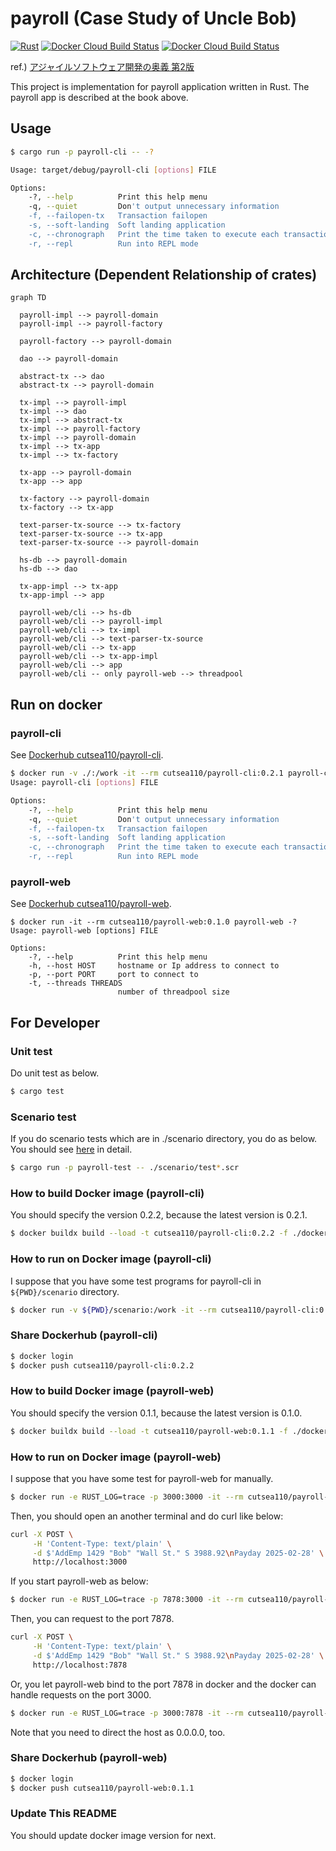 # payroll (Case Study of Uncle Bob)

[![Rust](https://github.com/cutsea110/payroll/actions/workflows/rust.yml/badge.svg)](https://github.com/cutsea110/payroll/actions/workflows/rust.yml)
[![Docker Cloud Build Status](https://img.shields.io/docker/pulls/cutsea110/payroll-cli)](https://hub.docker.com/repository/docker/cutsea110/payroll-cli/general)
[![Docker Cloud Build Status](https://img.shields.io/docker/pulls/cutsea110/payroll-web)](https://hub.docker.com/repository/docker/cutsea110/payroll-web/general)

ref.) [アジャイルソフトウェア開発の奥義 第2版](https://www.amazon.co.jp/dp/4797347783)

This project is implementation for payroll application written in Rust.
The payroll app is described at the book above.

## Usage

```bash
$ cargo run -p payroll-cli -- -?

Usage: target/debug/payroll-cli [options] FILE

Options:
    -?, --help          Print this help menu
    -q, --quiet         Don't output unnecessary information
    -f, --failopen-tx   Transaction failopen
    -s, --soft-landing  Soft landing application
    -c, --chronograph   Print the time taken to execute each transaction
    -r, --repl          Run into REPL mode
```

## Architecture (Dependent Relationship of crates)

```mermaid
graph TD

  payroll-impl --> payroll-domain
  payroll-impl --> payroll-factory

  payroll-factory --> payroll-domain

  dao --> payroll-domain

  abstract-tx --> dao
  abstract-tx --> payroll-domain

  tx-impl --> payroll-impl
  tx-impl --> dao
  tx-impl --> abstract-tx
  tx-impl --> payroll-factory
  tx-impl --> payroll-domain
  tx-impl --> tx-app
  tx-impl --> tx-factory

  tx-app --> payroll-domain
  tx-app --> app

  tx-factory --> payroll-domain
  tx-factory --> tx-app

  text-parser-tx-source --> tx-factory
  text-parser-tx-source --> tx-app
  text-parser-tx-source --> payroll-domain

  hs-db --> payroll-domain
  hs-db --> dao
  
  tx-app-impl --> tx-app
  tx-app-impl --> app

  payroll-web/cli --> hs-db
  payroll-web/cli --> payroll-impl
  payroll-web/cli --> tx-impl
  payroll-web/cli --> text-parser-tx-source
  payroll-web/cli --> tx-app
  payroll-web/cli --> tx-app-impl
  payroll-web/cli --> app
  payroll-web/cli -- only payroll-web --> threadpool
```

## Run on docker

### payroll-cli

See [Dockerhub cutsea110/payroll-cli](https://hub.docker.com/repository/docker/cutsea110/payroll-cli).

```bash
$ docker run -v ./:/work -it --rm cutsea110/payroll-cli:0.2.1 payroll-cli -?
Usage: payroll-cli [options] FILE

Options:
    -?, --help          Print this help menu
    -q, --quiet         Don't output unnecessary information
    -f, --failopen-tx   Transaction failopen
    -s, --soft-landing  Soft landing application
    -c, --chronograph   Print the time taken to execute each transaction
    -r, --repl          Run into REPL mode
```

### payroll-web

See [Dockerhub cutsea110/payroll-web](https://hub.docker.com/repository/docker/cutsea110/payroll-web).

```
$ docker run -it --rm cutsea110/payroll-web:0.1.0 payroll-web -?
Usage: payroll-web [options] FILE

Options:
    -?, --help          Print this help menu
    -h, --host HOST     hostname or Ip address to connect to
    -p, --port PORT     port to connect to
    -t, --threads THREADS
                        number of threadpool size
```

## For Developer

### Unit test

Do unit test as below.

```bash
$ cargo test
```

### Scenario test

If you do scenario tests which are in ./scenario directory, you do as below.
You should see [here](payroll-test/README.md) in detail.

```bash
$ cargo run -p payroll-test -- ./scenario/test*.scr
```

### How to build Docker image (payroll-cli)

You should specify the version 0.2.2, because the latest version is 0.2.1.

```bash
$ docker buildx build --load -t cutsea110/payroll-cli:0.2.2 -f ./dockerfiles/Dockerfile.cli .
```
### How to run on Docker image (payroll-cli)

I suppose that you have some test programs for payroll-cli in `${PWD}/scenario` directory.

```bash
$ docker run -v ${PWD}/scenario:/work -it --rm cutsea110/payroll-cli:0.2.2 payroll-cli /work/test1.scr
```

### Share Dockerhub (payroll-cli)

```bash
$ docker login
$ docker push cutsea110/payroll-cli:0.2.2
```

### How to build Docker image (payroll-web)

You should specify the version 0.1.1, because the latest version is 0.1.0.

```bash
$ docker buildx build --load -t cutsea110/payroll-web:0.1.1 -f ./dockerfiles/Dockerfile.web .
```
### How to run on Docker image (payroll-web)

I suppose that you have some test for payroll-web for manually.

```bash
$ docker run -e RUST_LOG=trace -p 3000:3000 -it --rm cutsea110/payroll-web:0.1.1
```

Then, you should open an another terminal and do curl like below:

```bash
curl -X POST \
     -H 'Content-Type: text/plain' \
	 -d $'AddEmp 1429 "Bob" "Wall St." S 3988.92\nPayday 2025-02-28' \
	 http://localhost:3000
```

If you start payroll-web as below:

```bash
$ docker run -e RUST_LOG=trace -p 7878:3000 -it --rm cutsea110/payroll-web:0.1.1
```

Then, you can request to the port 7878.

```bash
curl -X POST \
     -H 'Content-Type: text/plain' \
	 -d $'AddEmp 1429 "Bob" "Wall St." S 3988.92\nPayday 2025-02-28' \
	 http://localhost:7878
```

Or, you let payroll-web bind to the port 7878 in docker and the docker can handle requests on the port 3000.

```bash
$ docker run -e RUST_LOG=trace -p 3000:7878 -it --rm cutsea110/payroll-web:0.1.1 payroll-web -h 0.0.0.0 -p 7878
```

Note that you need to direct the host as 0.0.0.0, too.


### Share Dockerhub (payroll-web)

```bash
$ docker login
$ docker push cutsea110/payroll-web:0.1.1
```

### Update This README

You should update docker image version for next.
